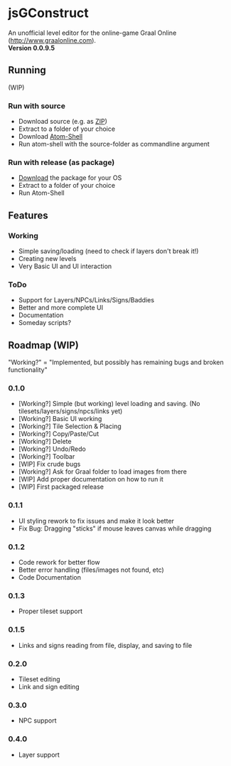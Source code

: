 jsGConstruct
============
An unofficial level editor for the online-game Graal Online (http://www.graalonline.com).  
**Version 0.0.9.5**

Running
-------
(WIP)

### Run with source
* Download source (e.g. as [ZIP](https://github.com/Inari-Whitebear/jsGConstruct/archive/master.zip))
* Extract to a folder of your choice
* Download [Atom-Shell](https://github.com/atom/atom-shell/releases)
* Run atom-shell with the source-folder as commandline argument

### Run with release (as package)
* [Download](https://github.com/Inari-Whitebear/jsGConstruct/releases) the package for your OS
* Extract to a folder of your choice
* Run Atom-Shell

Features
--------

### Working
* Simple saving/loading (need to check if layers don't break it!)
* Creating new levels
* Very Basic UI and UI interaction

### ToDo
* Support for Layers/NPCs/Links/Signs/Baddies
* Better and more complete UI
* Documentation
* Someday scripts?

Roadmap (WIP)
-------------

"Working?" = "Implemented, but possibly has remaining bugs and broken functionality"

### 0.1.0
* [Working?] Simple (but working) level loading and saving. (No tilesets/layers/signs/npcs/links yet)
* [Working?] Basic UI working
 * [Working?] Tile Selection & Placing
 * [Working?] Copy/Paste/Cut
 * [Working?] Delete
 * [Working?] Undo/Redo
 * [Working?] Toolbar
* [WIP] Fix crude bugs
* [Working?] Ask for Graal folder to load images from there
* [WIP] Add proper documentation on how to run it
* [WIP] First packaged release

### 0.1.1
* UI styling rework to fix issues and make it look better
 * Fix Bug: Dragging "sticks" if mouse leaves canvas while dragging

### 0.1.2
* Code rework for better flow
 * Better error handling (files/images not found, etc)
* Code Documentation

### 0.1.3
* Proper tileset support

### 0.1.5
* Links and signs reading from file, display, and saving to file

### 0.2.0
* Tileset editing
* Link and sign editing

### 0.3.0
* NPC support

### 0.4.0
* Layer support
